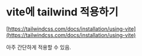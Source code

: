 # vite에 tailwind 적용하기

[https://tailwindcss.com/docs/installation/using-vite](https://tailwindcss.com/docs/installation/using-vite)

아주 간단하게 적용할 수 있음.
